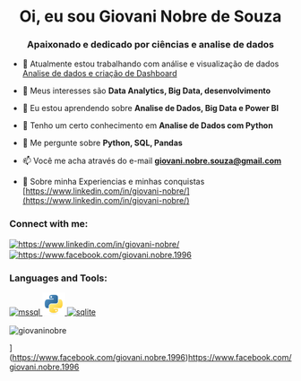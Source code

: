 <h1 align="center">Oi, eu sou Giovani Nobre de Souza</h1>
<h3 align="center">Apaixonado e dedicado por ciências e analise de dados</h3>

- 🔭 Atualmente estou trabalhando com análise e visualização de dados [Analise de dados e criação de Dashboard](https://github.com/GiovaniNobre)

- 👀 Meus interesses são **Data Analytics, Big Data, desenvolvimento**

- 🌱 Eu estou aprendendo sobre **Analise de Dados, Big Data e Power BI**

- 🤝 Tenho um certo conhecimento em **Analise de Dados com Python**

- 💬 Me pergunte sobre **Python, SQL, Pandas**

- 📫 Você me acha através do e-mail **giovani.nobre.souza@gmail.com**

- 📄 Sobre minha Experiencias e minhas conquistas [https://www.linkedin.com/in/giovani-nobre/](https://www.linkedin.com/in/giovani-nobre/)

<h3 align="left">Connect with me:</h3>
<p align="left">
<a href="https://linkedin.com/in/https://www.linkedin.com/in/giovani-nobre/" target="blank"><img align="center" src="https://raw.githubusercontent.com/rahuldkjain/github-profile-readme-generator/master/src/images/icons/Social/linked-in-alt.svg" alt="https://www.linkedin.com/in/giovani-nobre/" height="30" width="40" /></a>
<a href="https://fb.com/https://www.facebook.com/giovani.nobre.1996" target="blank"><img align="center" src="https://raw.githubusercontent.com/rahuldkjain/github-profile-readme-generator/master/src/images/icons/Social/facebook.svg" alt="https://www.facebook.com/giovani.nobre.1996" height="30" width="40" /></a>
</p>

<h3 align="left">Languages and Tools:</h3>
<p align="left"> <a href="https://www.microsoft.com/en-us/sql-server" target="_blank" rel="noreferrer"> <img src="https://www.svgrepo.com/show/303229/microsoft-sql-server-logo.svg" alt="mssql" width="40" height="40"/> </a> <a href="https://www.python.org" target="_blank" rel="noreferrer"> <img src="https://raw.githubusercontent.com/devicons/devicon/master/icons/python/python-original.svg" alt="python" width="40" height="40"/> </a> <a href="https://www.sqlite.org/" target="_blank" rel="noreferrer"> <img src="https://www.vectorlogo.zone/logos/sqlite/sqlite-icon.svg" alt="sqlite" width="40" height="40"/> </a> </p>

<p><img align="center" src="https://github-readme-stats.vercel.app/api/top-langs?username=giovaninobre&show_icons=true&locale=en&layout=compact" alt="giovaninobre" /></p>


<!---
- 👋 Ola pessoal, Eu sou @GiovaniNobre
- 👀 Meus interesses são Data Analytics, Big Data
- 🌱 I’m currently learning Analise de dados, Pandas, Manipulação em banco de dados
- 💞️ Estou colaborarando em projetos pessoais explorando banco de dados, ...
- 📫 Meu Linkedin é https://www.linkedin.com/in/giovani-nobre/


GiovaniNobre/GiovaniNobre is a ✨ special ✨ repository because its `README.md` (this file) appears on your GitHub profile.
You can click the Preview link to take a look at your changes.
--->
](https://www.facebook.com/giovani.nobre.1996)https://www.facebook.com/giovani.nobre.1996
